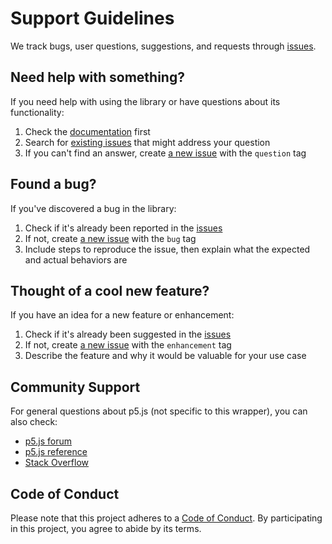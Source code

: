 # Support Guidelines

We track bugs, user questions, suggestions, and requests through
[issues](https://github.com/p5-wrapper/react/issues).

## Need help with something?

If you need help with using the library or have questions about its
functionality:

1. Check the [documentation](https://github.com/p5-wrapper/react#readme) first
2. Search for [existing issues](https://github.com/p5-wrapper/react/issues) that
   might address your question
3. If you can't find an answer, create
   [a new issue](https://github.com/p5-wrapper/react/issues/new) with the
   `question` tag

## Found a bug?

If you've discovered a bug in the library:

1. Check if it's already been reported in the
   [issues](https://github.com/p5-wrapper/react/issues)
2. If not, create [a new issue](https://github.com/p5-wrapper/react/issues/new)
   with the `bug` tag
3. Include steps to reproduce the issue, then explain what the expected and
   actual behaviors are

## Thought of a cool new feature?

If you have an idea for a new feature or enhancement:

1. Check if it's already been suggested in the
   [issues](https://github.com/p5-wrapper/react/issues)
2. If not, create [a new issue](https://github.com/p5-wrapper/react/issues/new)
   with the `enhancement` tag
3. Describe the feature and why it would be valuable for your use case

## Community Support

For general questions about p5.js (not specific to this wrapper), you can also
check:

- [p5.js forum](https://discourse.processing.org/c/p5js/10)
- [p5.js reference](https://p5js.org/reference/)
- [Stack Overflow](https://stackoverflow.com/questions/tagged/p5.js)

## Code of Conduct

Please note that this project adheres to a
[Code of Conduct](https://github.com/p5-wrapper/react/blob/master/CODE_OF_CONDUCT.md).
By participating in this project, you agree to abide by its terms.
